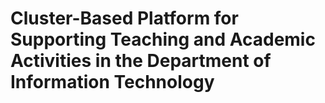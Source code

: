 # Cluster-Based Platform for Supporting Teaching and Academic Activities in the Department of Information Technology

